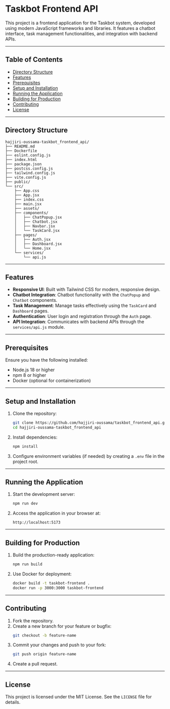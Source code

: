 
# Taskbot Frontend API

This project is a frontend application for the Taskbot system, developed using modern JavaScript frameworks and libraries. It features a chatbot interface, task management functionalities, and integration with backend APIs.

---

## Table of Contents
- [Directory Structure](#directory-structure)
- [Features](#features)
- [Prerequisites](#prerequisites)
- [Setup and Installation](#setup-and-installation)
- [Running the Application](#running-the-application)
- [Building for Production](#building-for-production)
- [Contributing](#contributing)
- [License](#license)

---

## Directory Structure
```plaintext
hajjiri-oussama-taskbot_frontend_api/
├── README.md
├── Dockerfile
├── eslint.config.js
├── index.html
├── package.json
├── postcss.config.js
├── tailwind.config.js
├── vite.config.js
├── public/
└── src/
    ├── App.css
    ├── App.jsx
    ├── index.css
    ├── main.jsx
    ├── assets/
    ├── components/
    │   ├── ChatPopup.jsx
    │   ├── Chatbot.jsx
    │   ├── Navbar.jsx
    │   └── TaskCard.jsx
    ├── pages/
    │   ├── Auth.jsx
    │   ├── Dashboard.jsx
    │   └── Home.jsx
    └── services/
        └── api.js
```

---

## Features
- **Responsive UI**: Built with Tailwind CSS for modern, responsive design.
- **Chatbot Integration**: Chatbot functionality with the `ChatPopup` and `Chatbot` components.
- **Task Management**: Manage tasks effectively using the `TaskCard` and `Dashboard` pages.
- **Authentication**: User login and registration through the `Auth` page.
- **API Integration**: Communicates with backend APIs through the `services/api.js` module.

---

## Prerequisites
Ensure you have the following installed:
- Node.js 18 or higher
- npm 8 or higher
- Docker (optional for containerization)

---

## Setup and Installation
1. Clone the repository:
   ```bash
   git clone https://github.com/hajjiri-oussama/taskbot_frontend_api.git
   cd hajjiri-oussama-taskbot_frontend_api
   ```

2. Install dependencies:
   ```bash
   npm install
   ```

3. Configure environment variables (if needed) by creating a `.env` file in the project root.

---

## Running the Application
1. Start the development server:
   ```bash
   npm run dev
   ```

2. Access the application in your browser at:
   ```
   http://localhost:5173
   ```

---

## Building for Production
1. Build the production-ready application:
   ```bash
   npm run build
   ```

2. Use Docker for deployment:
   ```bash
   docker build -t taskbot-frontend .
   docker run -p 3000:3000 taskbot-frontend
   ```

---

## Contributing
1. Fork the repository.
2. Create a new branch for your feature or bugfix:
   ```bash
   git checkout -b feature-name
   ```
3. Commit your changes and push to your fork:
   ```bash
   git push origin feature-name
   ```
4. Create a pull request.

---

## License
This project is licensed under the MIT License. See the `LICENSE` file for details.
